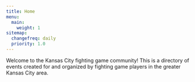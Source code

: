 ```yaml
---
title: Home
menu:
  main:
    weight: 1
sitemap:
  changefreq: daily
  priority: 1.0
---
```


Welcome to the Kansas City fighting game community! This is a directory of events created for and organized by fighting game players in the greater Kansas City area.
